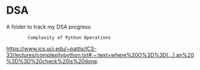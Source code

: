 # DSA
A folder to track my DSA progress.

			Complexity of Python Operations

https://www.ics.uci.edu/~pattis/ICS-33/lectures/complexitypython.txt#:~:text=where%20O%3D%3D(...),an%20%3D%3D%20check%20is%20done.
